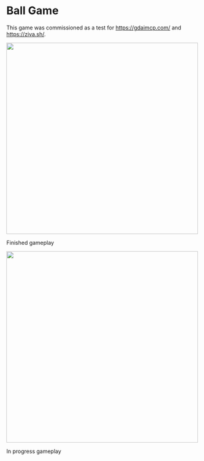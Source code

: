 # Ball Game

This game was commissioned as a test for https://gdaimcp.com/ and https://ziva.sh/.

<image src="./media/finished.png" width="500">

Finished gameplay

<image src="./media/creation.png" width="500">

In progress gameplay
